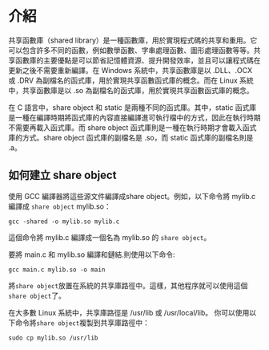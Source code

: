 # 介紹

共享函數庫（shared library）是一種函數庫，用於實現程式碼的共享和重用。它可以包含許多不同的函數，例如數學函數、字串處理函數、圖形處理函數等等。共享函數庫的主要優點是可以節省記憶體資源、提升開發效率，並且可以讓程式碼在更新之後不需要重新編譯。在 Windows 系統中，共享函數庫是以 .DLL、.OCX 或 .DRV 為副檔名的函式庫，用於實現共享函數函式庫的概念。而在 Linux 系統中，共享函數庫是以 .so 為副檔名的函式庫，用於實現共享函數函式庫的概念。

在 C 語言中，share object 和 static 是兩種不同的函式庫。其中，static 函式庫是一種在編譯時期將函式庫的內容直接編譯進可執行檔中的方式，因此在執行時期不需要再載入函式庫。而 share object 函式庫則是一種在執行時期才會載入函式庫的方式。share object 函式庫的副檔名是 .so，而 static 函式庫的副檔名則是 .a。

## 如何建立 share object

使用 GCC 編譯器將這些源文件編譯成share object。例如，以下命令將 mylib.c 編譯成 `share object` mylib.so：

`gcc -shared -o mylib.so mylib.c`

這個命令將 mylib.c 編譯成一個名為 mylib.so 的 `share object`。

要將 main.c 和 mylib.so 編譯和鏈結.則使用以下命令:

`gcc main.c mylib.so -o main`


將`share object`放置在系統的共享庫路徑中。這樣，其他程序就可以使用這個`share object`了。

在大多數 Linux 系統中，共享庫路徑是 /usr/lib 或 /usr/local/lib。
你可以使用以下命令將`share object`複製到共享庫路徑中：

`sudo cp mylib.so /usr/lib`

##  




